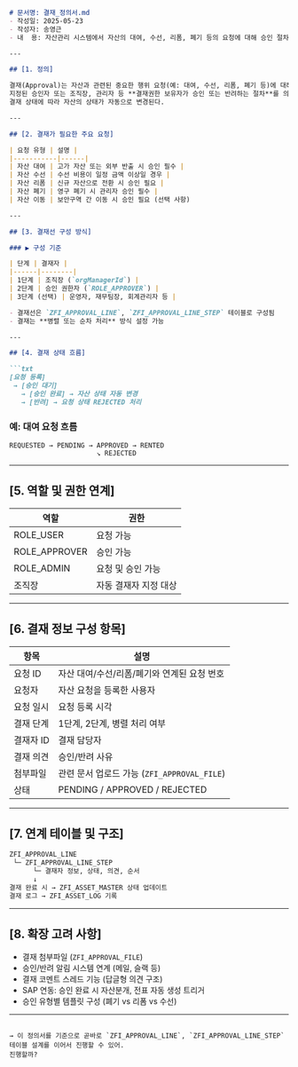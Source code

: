 ````md
# 문서명: 결재_정의서.md
- 작성일: 2025-05-23
- 작성자: 송영근
- 내  용: 자산관리 시스템에서 자산의 대여, 수선, 리폼, 폐기 등의 요청에 대해 승인 절차를 구성하고, 역할 기반 결재선, 승인 흐름, 자동 상태 변경 등을 정의한 문서

---

## [1. 정의]

결재(Approval)는 자산과 관련된 중요한 행위 요청(예: 대여, 수선, 리폼, 폐기 등)에 대해  
지정된 승인자 또는 조직장, 관리자 등 **결재권한 보유자가 승인 또는 반려하는 절차**를 의미하며,  
결재 상태에 따라 자산의 상태가 자동으로 변경된다.

---

## [2. 결재가 필요한 주요 요청]

| 요청 유형 | 설명 |
|-----------|------|
| 자산 대여 | 고가 자산 또는 외부 반출 시 승인 필수 |
| 자산 수선 | 수선 비용이 일정 금액 이상일 경우 |
| 자산 리폼 | 신규 자산으로 전환 시 승인 필요 |
| 자산 폐기 | 영구 폐기 시 관리자 승인 필수 |
| 자산 이동 | 보안구역 간 이동 시 승인 필요 (선택 사항)

---

## [3. 결재선 구성 방식]

### ▶ 구성 기준

| 단계 | 결재자 |
|------|--------|
| 1단계 | 조직장 (`orgManagerId`) |
| 2단계 | 승인 권한자 (`ROLE_APPROVER`) |
| 3단계 (선택) | 운영자, 재무팀장, 회계관리자 등 |

- 결재선은 `ZFI_APPROVAL_LINE`, `ZFI_APPROVAL_LINE_STEP` 테이블로 구성됨
- 결재는 **병렬 또는 순차 처리** 방식 설정 가능

---

## [4. 결재 상태 흐름]

```txt
[요청 등록]
 → [승인 대기]
   → [승인 완료] → 자산 상태 자동 변경
   → [반려] → 요청 상태 REJECTED 처리
````

### 예: 대여 요청 흐름

```
REQUESTED → PENDING → APPROVED → RENTED
                      ↘ REJECTED
```

---

## \[5. 역할 및 권한 연계]

| 역할             | 권한           |
| -------------- | ------------ |
| ROLE\_USER     | 요청 가능        |
| ROLE\_APPROVER | 승인 가능        |
| ROLE\_ADMIN    | 요청 및 승인 가능   |
| 조직장            | 자동 결재자 지정 대상 |

---

## \[6. 결재 정보 구성 항목]

| 항목     | 설명                                 |
| ------ | ---------------------------------- |
| 요청 ID  | 자산 대여/수선/리폼/폐기와 연계된 요청 번호          |
| 요청자    | 자산 요청을 등록한 사용자                     |
| 요청 일시  | 요청 등록 시각                           |
| 결재 단계  | 1단계, 2단계, 병렬 처리 여부                 |
| 결재자 ID | 결재 담당자                             |
| 결재 의견  | 승인/반려 사유                           |
| 첨부파일   | 관련 문서 업로드 가능 (`ZFI_APPROVAL_FILE`) |
| 상태     | PENDING / APPROVED / REJECTED      |

---

## \[7. 연계 테이블 및 구조]

```txt
ZFI_APPROVAL_LINE
 └─ ZFI_APPROVAL_LINE_STEP
      └─ 결재자 정보, 상태, 의견, 순서
      ↓
결재 완료 시 → ZFI_ASSET_MASTER 상태 업데이트
결재 로그 → ZFI_ASSET_LOG 기록
```

---

## \[8. 확장 고려 사항]

* 결재 첨부파일 (`ZFI_APPROVAL_FILE`)
* 승인/반려 알림 시스템 연계 (메일, 슬랙 등)
* 결재 코멘트 스레드 기능 (답글형 의견 구조)
* SAP 연동: 승인 완료 시 자산분개, 전표 자동 생성 트리거
* 승인 유형별 템플릿 구성 (폐기 vs 리폼 vs 수선)

---

```

→ 이 정의서를 기준으로 곧바로 `ZFI_APPROVAL_LINE`, `ZFI_APPROVAL_LINE_STEP` 테이블 설계를 이어서 진행할 수 있어.  
진행할까?
```
